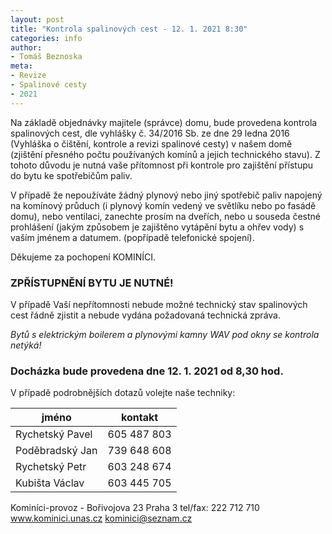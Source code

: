 ```yaml
---
layout: post
title: "Kontrola spalinových cest - 12. 1. 2021 8:30"
categories: info
author:
- Tomáš Beznoska
meta:
- Revize
- Spalinové cesty
- 2021
---
```


Na základě objednávky majitele (správce) domu, bude provedena kontrola spalinových cest, dle vyhlášky č. 34/2016 Sb. ze dne 29 ledna 2016 (Vyhláška o čištění, kontrole a revizi spalinové cesty) v našem domě (zjištění přesného počtu používaných komínů a jejich technického stavu). Z tohoto důvodu je nutná vaše přítomnost při kontrole pro zajištění přístupu do bytu ke spotřebičům paliv.

V případě že nepoužíváte žádný plynový nebo jiný spotřebič paliv napojený na komínový průduch (i plynový komín vedený ve světlíku nebo po fasádě domu), nebo ventilaci, zanechte prosím na dveřích, nebo u souseda čestné prohlášení (jakým způsobem je zajištěno vytápění bytu a ohřev vody) s vaším jménem a datumem. 
(popřípadě telefonické spojení).

Děkujeme za pochopení KOMINÍCI.

### ZPŘÍSTUPNĚNÍ BYTU JE NUTNÉ!

V případě Vaší nepřítomnosti nebude možné technický stav spalinových cest řádně zjistit a nebude vydána požadovaná technická zpráva.

*Bytů s elektrickým boilerem a plynovými kamny WAV pod okny se kontrola netýká!*

### Docházka bude provedena dne **12. 1. 2021 od 8,30 hod.**

V případě podrobnějších dotazů volejte naše techniky:

jméno|kontakt
-|-
Rychetský Pavel|605 487 803
Poděbradský Jan|739 648 608
Rychetský Petr|603 248 674
Kubišta Václav|603 445 705

Kominíci-provoz - Bořivojova 23 Praha 3
tel/fax: 222 712 710
www.kominici.unas.cz 
kominici@seznam.cz
